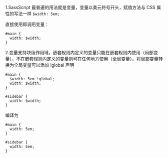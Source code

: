 1.SassScript 最普遍的用法就是变量，变量以美元符号开头，赋值方法与 CSS 属性的写法一样
`$width: 5em;`

直接使用即调用变量：

```
#main {
  width: $width;
}
```

2.变量支持块级作用域，嵌套规则内定义的变量只能在嵌套规则内使用（局部变量），不在嵌套规则内定义的变量则可在任何地方使用（全局变量）。将局部变量转换为全局变量可以添加 !global 声明

```
#main {
  $width: 5em !global;
  width: $width;
}

#sidebar {
  width: $width;
}
```


编译为

```
#main {
  width: 5em;
}

#sidebar {
  width: 5em;
}
```
